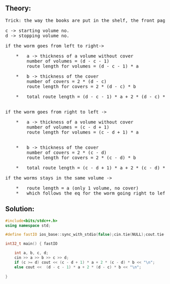 ## Theory:
<pre>
Trick: the way the books are put in the shelf, the front page appears at the right side and the last page appears at the left.

c -> starting volume no.
d -> stopping volume no.

if the worm goes from left to right->

    *   a -> thickness of a volume without cover
        number of volumes = (d - c - 1)
        route length for volumes = (d - c - 1) * a

    *   b -> thickness of the cover
        number of covers = 2 * (d - c) 
        route length for covers = 2 * (d - c) * b

    *   total route length = (d - c - 1) * a + 2 * (d - c) * b


if the worm goes from right to left ->

    *   a -> thickness of a volume without cover
        number of volumes = (c - d + 1)
        route length for volumes = (c - d + 1) * a


    *   b -> thickness of the cover
        number of covers = 2 * (c - d)
        route length for covers = 2 * (c - d) * b

    *   total route length = (c - d + 1) * a + 2 * (c - d) * b

if the worms stays in the same volume ->

    *   route length = a (only 1 volume, no cover)
    *   which follows the eq for the worm going right to left
</pre>
## Solution:
```cpp
#include<bits/stdc++.h>
using namespace std;

#define fastIO ios_base::sync_with_stdio(false);cin.tie(NULL);cout.tie(NULL);

int32_t main() { fastIO

    int a, b, c, d;
    cin >> a >> b >> c >> d;
    if (c >= d) cout << (c - d + 1) * a + 2 * (c - d) * b << "\n";
    else cout <<  (d - c - 1) * a + 2 * (d - c) * b << "\n";
        
}
```
